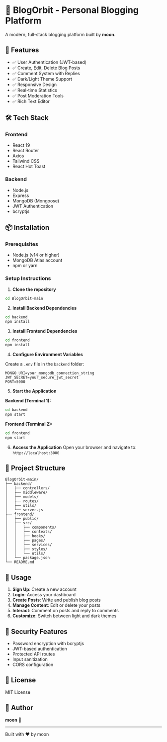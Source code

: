 # 🌙 BlogOrbit - Personal Blogging Platform

A modern, full-stack blogging platform built by **moon**.

## 🚀 Features

- ✅ User Authentication (JWT-based)
- ✅ Create, Edit, Delete Blog Posts
- ✅ Comment System with Replies
- ✅ Dark/Light Theme Support
- ✅ Responsive Design
- ✅ Real-time Statistics
- ✅ Post Moderation Tools
- ✅ Rich Text Editor

## 🛠️ Tech Stack

### Frontend
- React 19
- React Router
- Axios
- Tailwind CSS
- React Hot Toast

### Backend
- Node.js
- Express
- MongoDB (Mongoose)
- JWT Authentication
- bcryptjs

## 📦 Installation

### Prerequisites
- Node.js (v14 or higher)
- MongoDB Atlas account
- npm or yarn

### Setup Instructions

1. **Clone the repository**
```bash
cd BlogOrbit-main
```

2. **Install Backend Dependencies**
```bash
cd backend
npm install
```

3. **Install Frontend Dependencies**
```bash
cd frontend
npm install
```

4. **Configure Environment Variables**

Create a `.env` file in the `backend` folder:
```env
MONGO_URI=your_mongodb_connection_string
JWT_SECRET=your_secure_jwt_secret
PORT=5000
```

5. **Start the Application**

**Backend (Terminal 1):**
```bash
cd backend
npm start
```

**Frontend (Terminal 2):**
```bash
cd frontend
npm start
```

6. **Access the Application**
Open your browser and navigate to: `http://localhost:3000`

## 📁 Project Structure

```
BlogOrbit-main/
├── backend/
│   ├── controllers/
│   ├── middleware/
│   ├── models/
│   ├── routes/
│   ├── utils/
│   └── server.js
├── frontend/
│   ├── public/
│   ├── src/
│   │   ├── components/
│   │   ├── contexts/
│   │   ├── hooks/
│   │   ├── pages/
│   │   ├── services/
│   │   ├── styles/
│   │   └── utils/
│   └── package.json
└── README.md
```

## 🎯 Usage

1. **Sign Up**: Create a new account
2. **Login**: Access your dashboard
3. **Create Posts**: Write and publish blog posts
4. **Manage Content**: Edit or delete your posts
5. **Interact**: Comment on posts and reply to comments
6. **Customize**: Switch between light and dark themes

## 🔐 Security Features

- Password encryption with bcryptjs
- JWT-based authentication
- Protected API routes
- Input sanitization
- CORS configuration

## 📝 License

MIT License

## 👤 Author

**moon** 🌙

---

Built with ❤️ by moon

